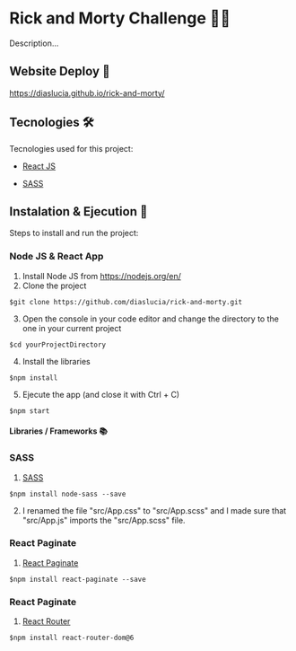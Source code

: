 # Rick and Morty Challenge 👴👦

Description...

## Website Deploy 🏁

https://diaslucia.github.io/rick-and-morty/

## Tecnologies 🛠️

Tecnologies used for this project:

- [React JS](https://es.reactjs.org/)

- [SASS](https://sass-lang.com/)

## Instalation & Ejecution 🚀

Steps to install and run the project:

### Node JS & React App

1. Install Node JS from https://nodejs.org/en/
2. Clone the project
```
$git clone https://github.com/diaslucia/rick-and-morty.git
```
3. Open the console in your code editor and change the directory to the one in your current project
```
$cd yourProjectDirectory
```
4. Install the libraries
```
$npm install
```
5. Ejecute the app (and close it with Ctrl + C)
```
$npm start
```

#### Libraries / Frameworks 📚

### SASS

1. [SASS](https://create-react-app.dev/docs/adding-a-sass-stylesheet/)
```
$npm install node-sass --save
```
2. I renamed the file "src/App.css" to "src/App.scss" and I made sure that "src/App.js" imports the "src/App.scss" file. 

### React Paginate

1. [React Paginate](https://www.npmjs.com/package/react-paginate)
```
$npm install react-paginate --save
```
### React Paginate

1. [React Router](https://reactrouter.com/docs/en/v6/getting-started/installation)
```
$npm install react-router-dom@6
```